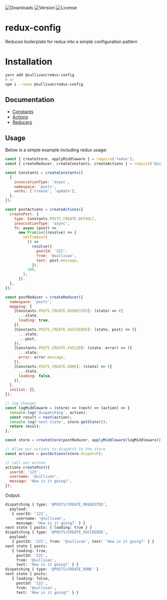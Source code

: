 ![Downloads][link-download] ![Version][link-version] ![License][link-license]

# redux-config
Reduces boilerplate for redux into a simple configuration pattern


# Installation 

```bash
yarn add @sullivan/redux-config
# or
npm i --save @sullivan/redux-config
```

## Documentation

- [Constants][constant]
- [Actions][action]
- [Reducers][reducer]


[link-download]: https://img.shields.io/npm/dt/@sullivan/redux-config
[link-version]: https://img.shields.io/npm/v/@sullivan/redux-config.svg
[link-license]: https://img.shields.io/npm/l/@sullivan/redux-config.svg

[action]: https://github.com/icarus-sullivan/redux-config/blob/master/documentation/actions.md
[constant]: https://github.com/icarus-sullivan/redux-config/blob/master/documentation/constants.md
[reducer]: https://github.com/icarus-sullivan/redux-config/blob/master/documentation/reducers.md

## Usage
Below is a simple example including redux usage:

```javascript
const { createStore, applyMiddleware } = require('redux');
const { createReducer, createConstants, createActions } = require('@sullivan/redux-config');

const Constants = createConstants([
  {
    invoccationType: 'async',
    namespace: 'posts',
    verbs: ['create', 'update'],
  },
]);

const postActions = createActions({
  createPost: {
    type: Constants.POSTS_CREATE.DEFAULT,
    invoccationType: 'async',
    fn: async (post) =>
      new Promise((resolve) => {
        setTimeout(
          () =>
            resolve({
              postId: '222',
              from: '@sullivan',
              text: post.message,
            }),
          100,
        );
      }),
  },
});

const postReducer = createReducer({
  namespace: 'posts',
  mapping: {
    [Constants.POSTS_CREATE.REQUESTED]: (state) => ({
      ...state,
      loading: true,
    }),
    [Constants.POSTS_CREATE.SUCCEEDED]: (state, post) => ({
      ...state,
      ...post,
    }),
    [Constants.POSTS_CREATE.FAILED]: (state, error) => ({
      ...state,
      error: error.message,
    }),
    [Constants.POSTS_CREATE.DONE]: (state) => ({
      ...state,
      loading: false,
    }),
  },
  initial: {},
});

// log changes
const logMiddleware = (store) => (next) => (action) => {
  console.log('dispatching', action);
  const result = next(action);
  console.log('next state', store.getState());
  return result;
};

const store = createStore(postReducer, applyMiddleware(logMiddleware));

// Allow our actions to dispatch to the store
const actions = postActions(store.dispatch);

// call our action
actions.createPost({
  userId: '123',
  username: '@sullivan',
  message: 'How is it going?',
});
```

Output: 
```bash
dispatching { type: '@POSTS/CREATE_REQUESTED',
  payload:
   { userId: '123',
     username: '@sullivan',
     message: 'How is it going?' } }
next state { posts: { loading: true } }
dispatching { type: '@POSTS/CREATE_SUCCEEDED',
  payload:
   { postId: '222', from: '@sullivan', text: 'How is it going?' } }
next state { posts:
   { loading: true,
     postId: '222',
     from: '@sullivan',
     text: 'How is it going?' } }
dispatching { type: '@POSTS/CREATE_DONE' }
next state { posts:
   { loading: false,
     postId: '222',
     from: '@sullivan',
     text: 'How is it going?' } }
```
